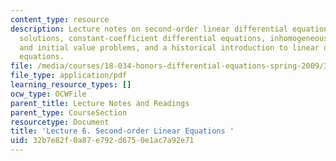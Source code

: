 ```yaml
---
content_type: resource
description: Lecture notes on second-order linear differential equations, bases of
  solutions, constant-coefficient differential equations, inhomogeneous equations
  and initial value problems, and a historical introduction to linear differential
  equations.
file: /media/courses/18-034-honors-differential-equations-spring-2009/32b7e82f0a87e792d6750e1ac7a92e71_MIT18_034s09_lec06.pdf
file_type: application/pdf
learning_resource_types: []
ocw_type: OCWFile
parent_title: Lecture Notes and Readings
parent_type: CourseSection
resourcetype: Document
title: 'Lecture 6. Second-order Linear Equations '
uid: 32b7e82f-0a87-e792-d675-0e1ac7a92e71
---
```

